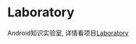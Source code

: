 # Laboratory

Android知识实验室, 详情看项目[Laboratory](https://github.com/caldremch/Laboratory/tree/master/Laboratory)

